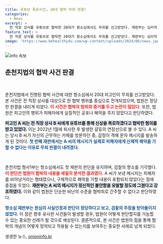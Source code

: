 ```yaml
---
title: 유튜브 폭로사건… 20대 협박 무죄 판결!
categories:
  - News
excerpt: >
  전 직장 상사를 유튜브로 협박한 20대가 항소심에서도 무죄를 선고받았다. 재판부는 심리적 불안감을 넘지 않는다고 판단, 검찰의 항소를 기각했다. 이번 사건은 협박의 경계와 법원의 판단 기준을 놓고 큰 논란을 일으키고 있다.
feature_text: >
  전 직장 상사를 유튜브로 협박한 20대가 항소심에서도 무죄를 선고받았다. 재판부는 심리적 불안감을 넘지 않는다고 판단, 검찰의 항소를 기각했다. 이번 사건은 협박의 경계와 법원의 판단 기준을 놓고 큰 논란을 일으키고 있다.
image: 'https://www.behealthy4u.com/wp-content/uploads/2024/06/news.jpg'
---
```


<p><img src="https://www.behealthy4u.com/wp-content/uploads/2024/06/news.jpg" alt="info 속보" /></p>

<h2 data-ke-size="size26">춘천지법의 협박 사건 판결</h2>

<p data-ke-size="size16">&nbsp;</p>

<p>춘천지법에서 진행된 협박 사건에 대한 항소심에서 20대 피고인이 무죄를 선고받았다. 본 사건은 전 직장 상사를 대상으로 한 협박 행위를 중심으로 전개되었으며, 법원은 정당한 판결을 내리게 되었다. <b><span style="color: #ee2323;">이 사건은 협박의 범위와 증거를 두고 논란이 많았다.</span></b> 또한, 법원은 피고인의 행위가 피해자에게 실질적인 공포나 해악을 주지 않았다고 판단하였다.</p>

<p><b><span style="background-color: #21538527;">피고인 A 씨는 전 직장 상사 B 씨에게 유튜브를 통해 신상을 폭로하겠다고 협박한 혐의를 받고 있었다.</span></b> 이는 2022년 1월에 퇴사한 후 발생한 갈등의 연장선으로 볼 수 있다. A 씨는 당시 B 씨가 자신의 근무하는 카페를 방문하던 중, 감정이 격해 문자 메시지를 발송하게 된 것이다. <b><span style="color: #1a5490;">첫 번째 재판에서는 A 씨의 메시지가 실제로 피해자에게 신체적 해악을 가할 수 없다는 이유로 무죄 판결이 내려졌다.</span></b></p>

<p data-ke-size="size16">&nbsp;</p>

<p>춘천지법 형사1부는 항소심에서도 첫 재판의 판단을 유지하며, 검찰의 항소를 기각했다. <b><span style="color: #ee2323;">이 판단은 법원이 협박의 내용을 세밀히 분석한 결과였다.</span></b> A 씨가 보낸 메시지는 피해자를 비아냥거리는 형태였으나, 구체적으로 해악을 가할 내용이 포함되지 않았다는 점에 중점을 두었다. <b><span style="background-color: #21538527;">재판부는 A 씨의 메시지가 정신적인 불안함을 유발할 정도에 그쳤다고 강조하였다.</span></b> 이와 같이 법원은 단순한 비난의 수준을 협박죄로 간주할 수 없다고 판단하였다.</p>

<p><b><span style="color: #1a5490;">항소심 재판부는 원심의 사실인정과 판단이 정당하다고 보고, 검찰의 주장을 받아들이지 않았다.</span></b> 이 점은 향후 유사한 사건들이 발생할 경우, 법원이 어떻게 판단할지를 가늠할 수 있는 중요한 선례가 될 것으로 예상된다. 결론적으로, 본 사건은 법원의 힘을 통해 협박의 개념이 어떻게 정의되고 적용될 수 있는지를 보여주는 중요한 사례로 남게 되었다.</p>
생생한 뉴스, <a href="https://onioninfo.kr" rel="dofollow">onioninfo.kr</a>


